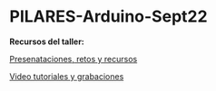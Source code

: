 # PILARES-Arduino-Sept22
 **Recursos del taller:**
 
 [Presenataciones, retos y recursos](https://drive.google.com/drive/folders/1IJ7ROyyjvaH7dIfpCJi50kQDuDLnOJmX?usp=sharing)
 
 [Video tutoriales y grabaciones](https://youtube.com/playlist?list=PLJdqQjsB2gwJfnsmABZ2FMFxm3r8WrSfQ)
